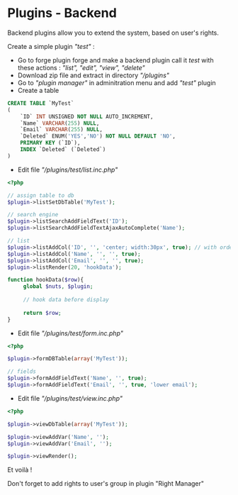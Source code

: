 # Plugins - Backend

Backend plugins allow you to extend the system, based on user's rights.

Create a simple plugin *"test"* :


* Go to forge plugin forge and make a backend plugin call it *test* with these actions : *"list", "edit", "view", "delete"*
* Download zip file and extract in directory *"/plugins"*
* Go to *"plugin manager"* in adminitration menu and add *"test"* plugin
* Create a table

```sql
CREATE TABLE `MyTest`
(
    `ID` INT UNSIGNED NOT NULL AUTO_INCREMENT,
    `Name` VARCHAR(255) NULL,
    `Email` VARCHAR(255) NULL,
    `Deleted` ENUM('YES','NO') NOT NULL DEFAULT 'NO',
    PRIMARY KEY (`ID`),
    INDEX `Deleted` (`Deleted`)
)
```


* Edit file *"/plugins/test/list.inc.php"*

```php
<?php

// assign table to db
$plugin->listSetDbTable('MyTest');

// search engine
$plugin->listSearchAddFieldText('ID');
$plugin->listSearchAddFieldTextAjaxAutoComplete('Name');

// list
$plugin->listAddCol('ID', '', 'center; width:30px', true); // with order by
$plugin->listAddCol('Name', '', '', true);
$plugin->listAddCol('Email', '', '', true);
$plugin->listRender(20, 'hookData');

function hookData($row){
     global $nuts, $plugin;
     
     // hook data before display
     
     return $row;
}
```

* Edit file *"/plugins/test/form.inc.php"*

```php
<?php

$plugin->formDBTable(array('MyTest'));

// fields
$plugin->formAddFieldText('Name', '', true);
$plugin->formAddFieldText('Email', '', true, 'lower email');

```


* Edit file *"/plugins/test/view.inc.php"*

```php
<?php

$plugin->viewDbTable(array('MyTest'));

$plugin->viewAddVar('Name', '');
$plugin->viewAddVar('Email', '');

$plugin->viewRender();

```


Et voilà !


<aside class="notice">
Don't forget to add rights to user's group in plugin "Right Manager"
</aside>
